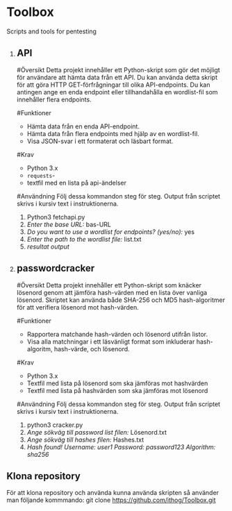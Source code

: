 # Toolbox
Scripts and tools for pentesting

1. ## API ##

    #Översikt
    Detta projekt innehåller ett Python-skript som gör det möjligt för användare att hämta data från ett API. Du kan använda detta skript för att göra HTTP GET-förfrågningar till olika API-endpoints. Du kan antingen ange en enda endpoint eller tillhandahålla en wordlist-fil som innehåller flera endpoints.

    #Funktioner
    - Hämta data från en enda API-endpoint.
    - Hämta data från flera endpoints med hjälp av en wordlist-fil.
    - Visa JSON-svar i ett formaterat och läsbart format.

    #Krav
    - Python 3.x
    - `requests`-
    - textfil med en lista på api-ändelser

    #Användning
    Följ dessa kommandon steg för steg. Output från scriptet skrivs i kursiv text i instruktionerna.
    1. Python3 fetchapi.py
    2. *Enter the base URL:* bas-URL
    3. *Do you want to use a wordlist for endpoints? (yes/no):* yes
    4. *Enter the path to the wordlist file:* list.txt
    5. *resultat output*



2. ## passwordcracker ##

    #Översikt
    Detta projekt innehåller ett Python-skript som knäcker lösenord genom att jämföra hash-värden med en lista över vanliga lösenord. Skriptet kan använda både SHA-256 och MD5 hash-algoritmer för att verifiera lösenord mot hash-värden.

    #Funktioner
    - Rapportera matchande hash-värden och lösenord utifrån listor.
    - Visa alla matchningar i ett läsvänligt format som inkluderar hash-algoritm, hash-värde, och lösenord.

    #Krav
    - Python 3.x
    - Textfil med lista på lösenord som ska jämföras mot hashvärden
    - Textfil med lista på hashvärden som ska jämföras mot lösenord

    #Användning
    Följ dessa kommandon steg för steg. Output från scriptet skrivs i kursiv text i instruktionerna.
    1. python3 cracker.py
    2. *Ange sökväg till password list filen:* Lösenord.txt
    3. *Ange sökväg till hashes filen:* Hashes.txt
    4. *Hash found!
    Username: user1
    Password: password123
    Algorithm: sha256*

## Klona repository ##
För att klona repository och använda kunna använda skripten så använder man följande kommmando:
git clone https://github.com/ithog/Toolbox.git
